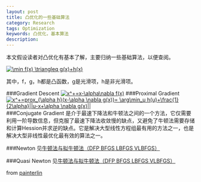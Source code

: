 ```yaml
---
layout: post
title: 凸优化的一些基础算法
category: Research
tags: Optimization
keywords: 凸优化，基本算法
description: 
---
```


本文假设读者对凸优化有基本了解，主要归纳一些基础算法，以便查阅。

<a href="http://www.codecogs.com/eqnedit.php?latex=\min&space;f(x)&space;\triangleq&space;g(x)&plus;h(x)" target="_blank"><img src="http://latex.codecogs.com/gif.latex?\min&space;f(x)&space;\triangleq&space;g(x)&plus;h(x)" title="\min f(x) \triangleq g(x)+h(x)" /></a>

其中，f，g，h都是凸函数，g是光滑项，h是非光滑项。

###Gradient Descent
<a href="http://www.codecogs.com/eqnedit.php?latex=x^&plus;=x-\alpha\nabla&space;f(x)" target="_blank"><img src="http://latex.codecogs.com/gif.latex?x^&plus;=x-\alpha\nabla&space;f(x)" title="x^+=x-\alpha\nabla f(x)" /></a>
###Proximal Gradient
<a href="http://www.codecogs.com/eqnedit.php?latex=x^&plus;=prox_{\alpha&space;h}(x-\alpha&space;\nabla&space;g(x))=&space;\arg\min_u&space;h(u)&plus;\frac{1}{2\alpha}||u-x&plus;\alpha&space;\nabla&space;g(x)||" target="_blank"><img src="http://latex.codecogs.com/gif.latex?x^&plus;=prox_{\alpha&space;h}(x-\alpha&space;\nabla&space;g(x))=&space;\arg\min_u&space;h(u)&plus;\frac{1}{2\alpha}||u-x&plus;\alpha&space;\nabla&space;g(x)||" title="x^+=prox_{\alpha h}(x-\alpha \nabla g(x))= \arg\min_u h(u)+\frac{1}{2\alpha}||u-x+\alpha \nabla g(x)||" /></a>
###Conjugate Gradient
是介于最速下降法和牛顿法之间的一个方法，它仅需要利用一阶导数信息，但克服了最速下降法收敛慢的缺点，又避免了牛顿法需要存储和计算Hession并求逆的缺点。它是解决大型线性方程组最有用的方法之一，也是解决大型非线性最优化最有效的算法之一。

###Newton
见[牛顿法与拟牛顿法（DFP BFGS LBFGS VLBFGS）](http://painterlin.com/2015/03/23/Newton-QuasiNewton-Method.html)

###Quasi Newton
见[牛顿法与拟牛顿法（DFP BFGS LBFGS VLBFGS）](http://painterlin.com/2015/03/23/Newton-QuasiNewton-Method.html)


from [painterlin](painterlin.com)